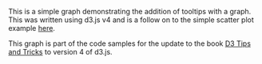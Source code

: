 This is a simple graph demonstrating the addition of tooltips with a graph. This was written using d3.js v4 and is a follow on to the simple scatter plot example [here](http://bl.ocks.org/d3noob/2505b09d0feb51d0c9873cc486f10f67). 

This graph is part of the code samples for the update to the book [D3 Tips and Tricks](https://leanpub.com/d3-t-and-t-v4) to version 4 of d3.js.